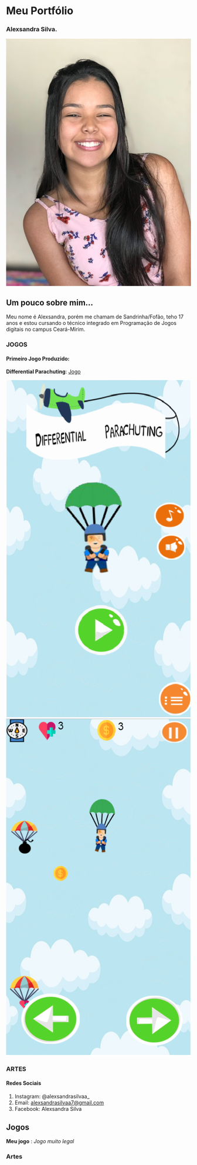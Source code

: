 # Meu Portfólio
   
### Alexsandra Silva.
![Imagem1](foto1.jpg)

## Um pouco sobre mim...
Meu nome é Alexsandra, porém me chamam de Sandrinha/Fofão, teho 17 anos e estou cursando o técnico integrado em Programação de Jogos digitais no campus Ceará-Mirim.

### JOGOS
#### Primeiro Jogo Produzido:
**Differential Parachuting**: 
[Jogo](https://armindaa.github.io/JogoDeParaquedismo/)

![Imagem2](b.png)
![Imagem3](a.png)

### ARTES


#### Redes Sociais

1. Instagram: @alexsandrasilvaa_
2. Email: alexsandrasilvaa7@gmail.com
3. Facebook: Alexsandra Silva





## Jogos

**Meu jogo** : _Jogo muito legal_

### Artes
